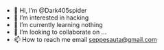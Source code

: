 - 👋 Hi, I’m @Dark405spider
- 👀 I’m interested in hacking
- 🌱 I’m currently learning nothing
- 💞️ I’m looking to collaborate on ...
- 📫 How to reach me email seppesauta@gmail.com

<!---
Dark405spider/Dark405spider is a ✨ special ✨ repository because its `README.md` (this file) appears on your GitHub profile.
You can click the Preview link to take a look at your changes.
--->

